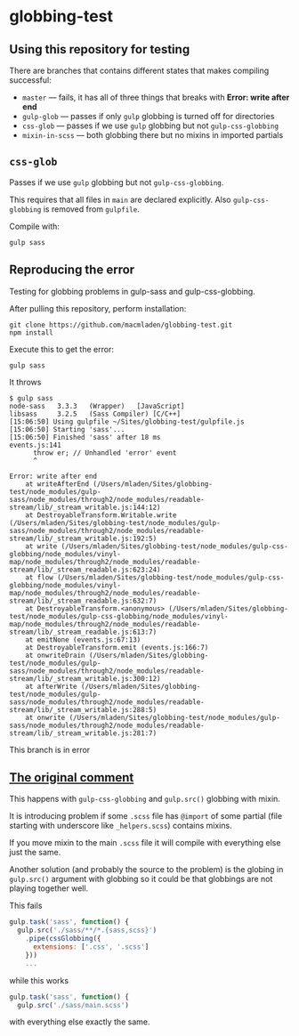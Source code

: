 # globbing-test

## Using this repository for testing
 
There are branches that contains different states that makes compiling successful:

* `master` — fails, it has all of three things that breaks with **Error: write after end**
* `gulp-glob` — passes if only `gulp` globbing is turned off for directories
* `css-glob` — passes if we use `gulp` globbing but not `gulp-css-globbing`
* `mixin-in-scss` — both globbing there but no mixins in imported partials

## `css-glob`

Passes if we use `gulp` globbing but not `gulp-css-globbing`.

This requires that all files in `main` are declared explicitly. Also `gulp-css-globbing` is removed from `gulpfile`.

Compile with:

```
gulp sass
```

## Reproducing the error

Testing for globbing problems in gulp-sass and gulp-css-globbing.

After pulling this repository, perform installation:

```shell
git clone https://github.com/macmladen/globbing-test.git
npm install
```

Execute this to get the error:

```
gulp sass
```

It throws

```
$ gulp sass
node-sass	3.3.3	(Wrapper)	[JavaScript]
libsass  	3.2.5	(Sass Compiler)	[C/C++]
[15:06:50] Using gulpfile ~/Sites/globbing-test/gulpfile.js
[15:06:50] Starting 'sass'...
[15:06:50] Finished 'sass' after 18 ms
events.js:141
      throw er; // Unhandled 'error' event
      ^

Error: write after end
    at writeAfterEnd (/Users/mladen/Sites/globbing-test/node_modules/gulp-sass/node_modules/through2/node_modules/readable-stream/lib/_stream_writable.js:144:12)
    at DestroyableTransform.Writable.write (/Users/mladen/Sites/globbing-test/node_modules/gulp-sass/node_modules/through2/node_modules/readable-stream/lib/_stream_writable.js:192:5)
    at write (/Users/mladen/Sites/globbing-test/node_modules/gulp-css-globbing/node_modules/vinyl-map/node_modules/through2/node_modules/readable-stream/lib/_stream_readable.js:623:24)
    at flow (/Users/mladen/Sites/globbing-test/node_modules/gulp-css-globbing/node_modules/vinyl-map/node_modules/through2/node_modules/readable-stream/lib/_stream_readable.js:632:7)
    at DestroyableTransform.<anonymous> (/Users/mladen/Sites/globbing-test/node_modules/gulp-css-globbing/node_modules/vinyl-map/node_modules/through2/node_modules/readable-stream/lib/_stream_readable.js:613:7)
    at emitNone (events.js:67:13)
    at DestroyableTransform.emit (events.js:166:7)
    at onwriteDrain (/Users/mladen/Sites/globbing-test/node_modules/gulp-sass/node_modules/through2/node_modules/readable-stream/lib/_stream_writable.js:300:12)
    at afterWrite (/Users/mladen/Sites/globbing-test/node_modules/gulp-sass/node_modules/through2/node_modules/readable-stream/lib/_stream_writable.js:288:5)
    at onwrite (/Users/mladen/Sites/globbing-test/node_modules/gulp-sass/node_modules/through2/node_modules/readable-stream/lib/_stream_writable.js:281:7)
```

This branch is in error

## [The original comment](https://github.com/dlmanning/gulp-sass/issues/274#issuecomment-145564899)

This happens with `gulp-css-globbing` and `gulp.src()` globbing with mixin.

It is introducing problem if some `.scss` file has `@import` of some partial (file starting with underscore like `_helpers.scss`) contains mixins.

If you move mixin to the main `.scss` file it will compile with everything else just the same.

Another solution (and probably the source to the problem) is the globing in `gulp.src()` argument with globbing so it could be that globbings are not playing together well.

This fails

```javascript
gulp.task('sass', function() {
  gulp.src('./sass/**/*.{sass,scss}')
    .pipe(cssGlobbing({
      extensions: ['.css', '.scss']
    }))
    ...
```

while this works

```javascript
gulp.task('sass', function() {
  gulp.src('./sass/main.scss')
```

with everything else exactly the same.
